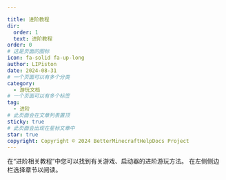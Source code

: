```yaml
---

title: 进阶教程
dir:
  order: 1
  text: 进阶教程
order: 0
# 这是页面的图标
icon: fa-solid fa-up-long
author: LIPiston
date: 2024-08-31
# 一个页面可以有多个分类
category:
  - 游玩文档
# 一个页面可以有多个标签
tag:
  - 进阶
# 此页面会在文章列表置顶
sticky: true
# 此页面会出现在星标文章中
star: true
copyright: Copyright © 2024 BetterMinecraftHelpDocs Project
---
```

在“进阶相关教程”中您可以找到有关游戏、启动器的进阶游玩方法。
在左侧侧边栏选择章节以阅读。